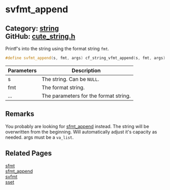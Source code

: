 # svfmt_append

Category: [string](https://github.com/RandyGaul/cute_framework/blob/master/docs/api_reference?id=string)  
GitHub: [cute_string.h](https://github.com/RandyGaul/cute_framework/blob/master/include/cute_string.h)  
---

Printf's into the string using the format string `fmt`.

```cpp
#define svfmt_append(s, fmt, args) cf_string_vfmt_append(s, fmt, args)
```

Parameters | Description
--- | ---
s | The string. Can be `NULL`.
fmt | The format string.
... | The parameters for the format string.

## Remarks

You probably are looking for [sfmt_append](https://github.com/RandyGaul/cute_framework/blob/master/docs/string/sfmt_append.md) instead. The string will be overwritten from the beginning. Will automatically adjust it's
capacity as needed. args must be a `va_list`.

## Related Pages

[sfmt](https://github.com/RandyGaul/cute_framework/blob/master/docs/string/sfmt.md)  
[sfmt_append](https://github.com/RandyGaul/cute_framework/blob/master/docs/string/sfmt_append.md)  
[svfmt](https://github.com/RandyGaul/cute_framework/blob/master/docs/string/svfmt.md)  
[sset](https://github.com/RandyGaul/cute_framework/blob/master/docs/string/sset.md)  
